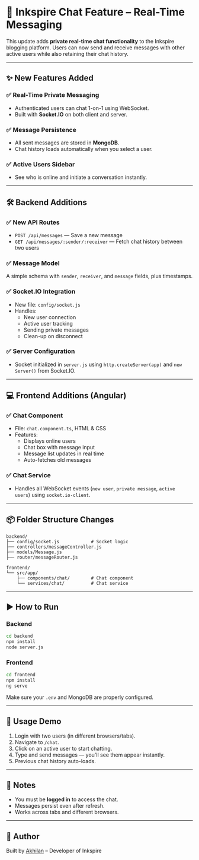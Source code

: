 # 💬 Inkspire Chat Feature – Real-Time Messaging

This update adds **private real-time chat functionality** to the Inkspire blogging platform. Users can now send and receive messages with other active users while also retaining their chat history.

---

## ✨ New Features Added

### ✅ Real-Time Private Messaging
- Authenticated users can chat 1-on-1 using WebSocket.
- Built with **Socket.IO** on both client and server.

### ✅ Message Persistence
- All sent messages are stored in **MongoDB**.
- Chat history loads automatically when you select a user.

### ✅ Active Users Sidebar
- See who is online and initiate a conversation instantly.

---

## 🛠 Backend Additions

### ✅ New API Routes
- `POST /api/messages` — Save a new message
- `GET /api/messages/:sender/:receiver` — Fetch chat history between two users

### ✅ Message Model
A simple schema with `sender`, `receiver`, and `message` fields, plus timestamps.

### ✅ Socket.IO Integration
- New file: `config/socket.js`
- Handles:
  - New user connection
  - Active user tracking
  - Sending private messages
  - Clean-up on disconnect

### ✅ Server Configuration
- Socket initialized in `server.js` using `http.createServer(app)` and `new Server()` from Socket.IO.

---

## 💻 Frontend Additions (Angular)

### ✅ Chat Component
- File: `chat.component.ts`, HTML & CSS
- Features:
  - Displays online users
  - Chat box with message input
  - Message list updates in real time
  - Auto-fetches old messages

### ✅ Chat Service
- Handles all WebSocket events (`new user`, `private message`, `active users`) using `socket.io-client`.

---

## 📦 Folder Structure Changes

```
backend/
├── config/socket.js            # Socket logic
├── controllers/messageController.js
├── models/Message.js
├── router/messageRouter.js

frontend/
└── src/app/
    ├── components/chat/        # Chat component
    └── services/chat/          # Chat service
```

---

## ▶️ How to Run

### Backend
```bash
cd backend
npm install
node server.js
```

### Frontend
```bash
cd frontend
npm install
ng serve
```

Make sure your `.env` and MongoDB are properly configured.

---

## 🔌 Usage Demo

1. Login with two users (in different browsers/tabs).
2. Navigate to `/chat`.
3. Click on an active user to start chatting.
4. Type and send messages — you'll see them appear instantly.
5. Previous chat history auto-loads.

---

## 📌 Notes
- You must be **logged in** to access the chat.
- Messages persist even after refresh.
- Works across tabs and different browsers.

---

## 🙌 Author

Built by [Akhilan](https://github.com/Akhilan11) – Developer of Inkspire

